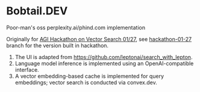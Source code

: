 # Bobtail.DEV

Poor-man's oss perplexity.ai/phind.com implementation

Originally for [AGI Hackathon on Vector Search 01/27](https://partiful.com/e/FiSdgG2vIKCCp2PW0g36), see [hackathon-01-27](https://github.com/wsxiaoys/bobtail.dev/tree/hackathon-01-27) branch for the version built in hackathon.

1. The UI is adapted from https://github.com/leptonai/search_with_lepton.
2. Language model inference is implemented using an OpenAI-compatible interface.
3. A vector embedding-based cache is implemented for query embeddings; vector search is conducted via convex.dev.
